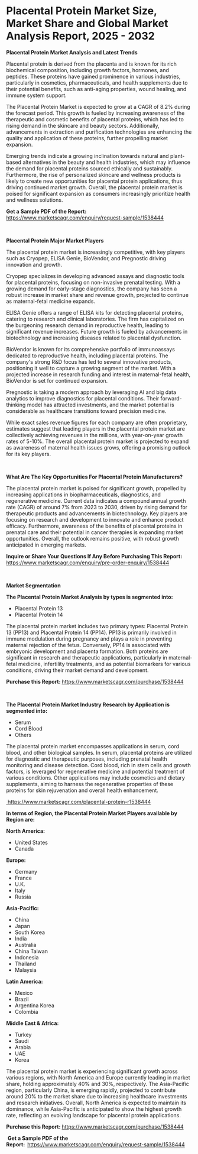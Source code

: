 <p><h1>Placental Protein Market Size, Market Share and Global Market Analysis Report, 2025 - 2032</h1></p><p><strong>Placental Protein Market Analysis and Latest Trends</strong></p>
<p><p>Placental protein is derived from the placenta and is known for its rich biochemical composition, including growth factors, hormones, and peptides. These proteins have gained prominence in various industries, particularly in cosmetics, pharmaceuticals, and health supplements due to their potential benefits, such as anti-aging properties, wound healing, and immune system support.</p><p>The Placental Protein Market is expected to grow at a CAGR of 8.2% during the forecast period. This growth is fueled by increasing awareness of the therapeutic and cosmetic benefits of placental proteins, which has led to rising demand in the skincare and beauty sectors. Additionally, advancements in extraction and purification technologies are enhancing the quality and application of these proteins, further propelling market expansion.</p><p>Emerging trends indicate a growing inclination towards natural and plant-based alternatives in the beauty and health industries, which may influence the demand for placental proteins sourced ethically and sustainably. Furthermore, the rise of personalized skincare and wellness products is likely to create new opportunities for placental protein applications, thus driving continued market growth. Overall, the placental protein market is poised for significant expansion as consumers increasingly prioritize health and wellness solutions.</p></p>
<p><strong>Get a Sample PDF of the Report:&nbsp;</strong> <a href="https://www.marketscagr.com/enquiry/request-sample/1538444?utm_campaign=2660&utm_medium=2&utm_source=Github&utm_content=ia&utm_term=19042025&utm_id=placental-protein">https://www.marketscagr.com/enquiry/request-sample/1538444</a></p>
<p>&nbsp;</p>
<p><strong>Placental Protein Major Market Players</strong></p>
<p><p>The placental protein market is increasingly competitive, with key players such as Cryopep, ELISA Genie, BioVendor, and Pregnostic driving innovation and growth. </p><p>Cryopep specializes in developing advanced assays and diagnostic tools for placental proteins, focusing on non-invasive prenatal testing. With a growing demand for early-stage diagnostics, the company has seen a robust increase in market share and revenue growth, projected to continue as maternal-fetal medicine expands.</p><p>ELISA Genie offers a range of ELISA kits for detecting placental proteins, catering to research and clinical laboratories. The firm has capitalized on the burgeoning research demand in reproductive health, leading to significant revenue increases. Future growth is fueled by advancements in biotechnology and increasing diseases related to placental dysfunction.</p><p>BioVendor is known for its comprehensive portfolio of immunoassays dedicated to reproductive health, including placental proteins. The company's strong R&D focus has led to several innovative products, positioning it well to capture a growing segment of the market. With a projected increase in research funding and interest in maternal-fetal health, BioVendor is set for continued expansion.</p><p>Pregnostic is taking a modern approach by leveraging AI and big data analytics to improve diagnostics for placental conditions. Their forward-thinking model has attracted investments, and the market potential is considerable as healthcare transitions toward precision medicine.</p><p>While exact sales revenue figures for each company are often proprietary, estimates suggest that leading players in the placental protein market are collectively achieving revenues in the millions, with year-on-year growth rates of 5-10%. The overall placental protein market is projected to expand as awareness of maternal health issues grows, offering a promising outlook for its key players.</p></p>
<p>&nbsp;</p>
<p><strong>What Are The Key Opportunities For Placental Protein Manufacturers?</strong></p>
<p><p>The placental protein market is poised for significant growth, propelled by increasing applications in biopharmaceuticals, diagnostics, and regenerative medicine. Current data indicates a compound annual growth rate (CAGR) of around 7% from 2023 to 2030, driven by rising demand for therapeutic products and advancements in biotechnology. Key players are focusing on research and development to innovate and enhance product efficacy. Furthermore, awareness of the benefits of placental proteins in prenatal care and their potential in cancer therapies is expanding market opportunities. Overall, the outlook remains positive, with robust growth anticipated in emerging markets.</p></p>
<p><strong>Inquire or Share Your Questions If Any Before Purchasing This Report:</strong> <a href="https://www.marketscagr.com/enquiry/pre-order-enquiry/1538444?utm_campaign=2660&utm_medium=2&utm_source=Github&utm_content=ia&utm_term=19042025&utm_id=placental-protein">https://www.marketscagr.com/enquiry/pre-order-enquiry/1538444</a></p>
<p>&nbsp;</p>
<p><strong>Market Segmentation</strong></p>
<p><strong>The Placental Protein Market Analysis by types is segmented into:</strong></p>
<p><ul><li>Placental Protein 13</li><li>Placental Protein 14</li></ul></p>
<p><p>The placental protein market includes two primary types: Placental Protein 13 (PP13) and Placental Protein 14 (PP14). PP13 is primarily involved in immune modulation during pregnancy and plays a role in preventing maternal rejection of the fetus. Conversely, PP14 is associated with embryonic development and placenta formation. Both proteins are significant in research and therapeutic applications, particularly in maternal-fetal medicine, infertility treatments, and as potential biomarkers for various conditions, driving their market demand and development.</p></p>
<p><strong>Purchase this Report:&nbsp;</strong><a href="https://www.marketscagr.com/purchase/1538444?utm_campaign=2660&utm_medium=2&utm_source=Github&utm_content=ia&utm_term=19042025&utm_id=placental-protein">https://www.marketscagr.com/purchase/1538444</a></p>
<p>&nbsp;</p>
<p><strong>The Placental Protein Market Industry Research by Application is segmented into:</strong></p>
<p><ul><li>Serum</li><li>Cord Blood</li><li>Others</li></ul></p>
<p><p>The placental protein market encompasses applications in serum, cord blood, and other biological samples. In serum, placental proteins are utilized for diagnostic and therapeutic purposes, including prenatal health monitoring and disease detection. Cord blood, rich in stem cells and growth factors, is leveraged for regenerative medicine and potential treatment of various conditions. Other applications may include cosmetics and dietary supplements, aiming to harness the regenerative properties of these proteins for skin rejuvenation and overall health enhancement.</p></p>
<p><a href="https://www.marketscagr.com/placental-protein-r1538444?utm_campaign=2660&utm_medium=2&utm_source=Github&utm_content=ia&utm_term=19042025&utm_id=placental-protein">&nbsp;https://www.marketscagr.com/placental-protein-r1538444</a></p>
<p><strong>In terms of Region, the Placental Protein Market Players available by Region are:</strong></p>
<p>
    <p> <strong> North America: </strong>
        <ul>
            <li>United States</li>
            <li>Canada</li>
        </ul>
        </p> 
    <p> <strong> Europe: </strong>
        <ul>
            <li>Germany</li>
            <li>France</li>
            <li>U.K.</li>
            <li>Italy</li>
            <li>Russia</li>
        </ul>
        </p> 
    <p> <strong> Asia-Pacific: </strong>
        <ul>
            <li>China</li>
            <li>Japan</li>
            <li>South Korea</li>
            <li>India</li>
            <li>Australia</li>
            <li>China Taiwan</li>
            <li>Indonesia</li>
            <li>Thailand</li>
            <li>Malaysia</li>
        </ul>
        </p> 
    <p> <strong> Latin America: </strong>
        <ul>
            <li>Mexico</li>
            <li>Brazil</li>
            <li>Argentina Korea</li>
            <li>Colombia</li>
        </ul>
        </p> 
    <p> <strong> Middle East & Africa: </strong>
        <ul>
            <li>Turkey</li>
            <li>Saudi</li>
            <li>Arabia</li>
            <li>UAE</li>
            <li>Korea</li>
        </ul>
    </p>
    </p>
<p><p>The placental protein market is experiencing significant growth across various regions, with North America and Europe currently leading in market share, holding approximately 40% and 30%, respectively. The Asia-Pacific region, particularly China, is emerging rapidly, projected to contribute around 20% to the market share due to increasing healthcare investments and research initiatives. Overall, North America is expected to maintain its dominance, while Asia-Pacific is anticipated to show the highest growth rate, reflecting an evolving landscape for placental protein applications.</p></p>
<p><strong>Purchase this Report: </strong><a href="https://www.marketscagr.com/purchase/1538444?utm_campaign=2660&utm_medium=2&utm_source=Github&utm_content=ia&utm_term=19042025&utm_id=placental-protein">https://www.marketscagr.com/purchase/1538444</a></p>
<p>&nbsp;<strong>Get a Sample PDF of the Report:&nbsp;&nbsp;</strong><a href="https://www.marketscagr.com/enquiry/request-sample/1538444?utm_campaign=2660&utm_medium=2&utm_source=Github&utm_content=ia&utm_term=19042025&utm_id=placental-protein">https://www.marketscagr.com/enquiry/request-sample/1538444</a></p>
<p><strong></strong></p>
<p><p></p><p></p><p></p></p>